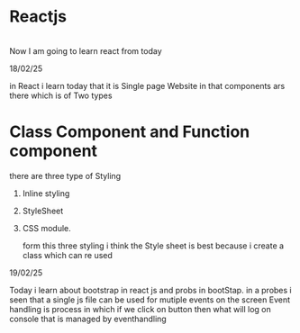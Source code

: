 # Reactjs 
<br> 
Now I am going to learn react from today

18/02/25

in React i learn today that it is Single page Website 
in that components ars there which is of Two types 
<h1>Class Component and Function component</h1>

there are three type of Styling 
1. Inline styling
2. StyleSheet
3. CSS module.

   form this three styling i think the Style sheet is best because i create a class which can re used


  19/02/25

  Today i learn about bootstrap in react js and probs in bootStap.
  in a probes i seen that a single js file can be  used for mutiple events on the screen 
  Event handling is process in which if we click on button then what will log on console that is managed by  eventhandling
